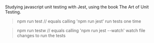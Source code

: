 Studying javascript unit testing with Jest, using the book The Art of Unit Testing.

> npm run test // equals calling 'npm run jest' run tests one time

> npm run testw // equals calling 'npm run jest --watch' watch file changes to run the tests
